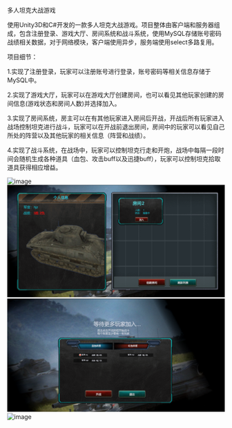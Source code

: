 多人坦克大战游戏

使用Unity3D和C#开发的一款多人坦克大战游戏。项目整体由客户端和服务器组成，包含注册登录、游戏大厅、房间系统和战斗系统，使用MySQL存储账号密码战绩相关数据，对于网络模块，客户端使用异步，服务端使用select多路复用。

项目细节：

1.实现了注册登录，玩家可以注册账号进行登录，账号密码等相关信息存储于MySQL中。

2.实现了游戏大厅，玩家可以在游戏大厅创建房间，也可以看见其他玩家创建的房间信息(游戏状态和房间人数)并选择加入。

3.实现了房间系统，房主可以在有其他玩家进入房间后开战，开战后所有玩家进入战场控制坦克进行战斗，玩家可以在开战前退出房间，房间中的玩家可以看见自己所处的阵营以及其他玩家的相关信息（阵营和战绩）。

4.实现了战斗系统，在战场中，玩家可以控制坦克行走和开炮，战场中每隔一段时间会随机生成各种道具（血包、攻击buff以及迅捷buff），玩家可以控制坦克拾取道具获得相应增益。

![image](LoginInterface.png)
![image](LobbyInterface.png)
![image](RoomInterface.png)
![image](BattleGround.png)


